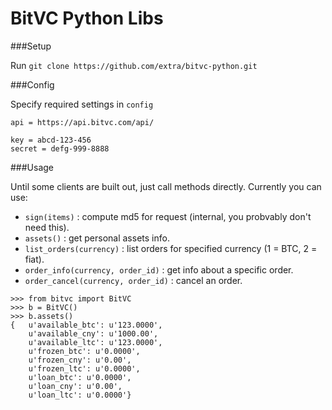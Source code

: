 BitVC Python Libs
=================

###Setup

Run `git clone https://github.com/extra/bitvc-python.git`

###Config

Specify required settings in `config`

```
api = https://api.bitvc.com/api/

key = abcd-123-456
secret = defg-999-8888
```

###Usage

Until some clients are built out, just call methods directly. Currently you can use:

- `sign(items)` : compute md5 for request (internal, you probvably don't need this).
- `assets()` : get personal assets info.
- `list_orders(currency)` : list orders for specified currency (1 = BTC, 2 = fiat).
- `order_info(currency, order_id)` : get info about a specific order.
- `order_cancel(currency, order_id)` : cancel an order.

```
>>> from bitvc import BitVC
>>> b = BitVC()
>>> b.assets()
{   u'available_btc': u'123.0000',
    u'available_cny': u'1000.00',
    u'available_ltc': u'123.0000',
    u'frozen_btc': u'0.0000',
    u'frozen_cny': u'0.00',
    u'frozen_ltc': u'0.0000',
    u'loan_btc': u'0.0000',
    u'loan_cny': u'0.00',
    u'loan_ltc': u'0.0000'}
```
